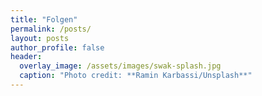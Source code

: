 ```yaml
---
title: "Folgen"
permalink: /posts/
layout: posts
author_profile: false
header:
  overlay_image: /assets/images/swak-splash.jpg
  caption: "Photo credit: **Ramin Karbassi/Unsplash**"
---
```

